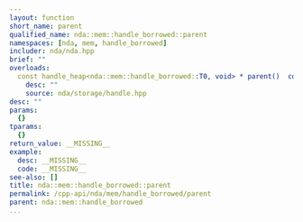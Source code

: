 ```yaml
---
layout: function
short_name: parent
qualified_name: nda::mem::handle_borrowed::parent
namespaces: [nda, mem, handle_borrowed]
includer: nda/nda.hpp
brief: ""
overloads:
  const handle_heap<nda::mem::handle_borrowed::T0, void> * parent()  const:
    desc: ""
    source: nda/storage/handle.hpp
desc: ""
params:
  {}
tparams:
  {}
return_value: __MISSING__
example:
  desc: __MISSING__
  code: __MISSING__
see-also: []
title: nda::mem::handle_borrowed::parent
permalink: /cpp-api/nda/mem/handle_borrowed/parent
parent: nda::mem::handle_borrowed
...
```


